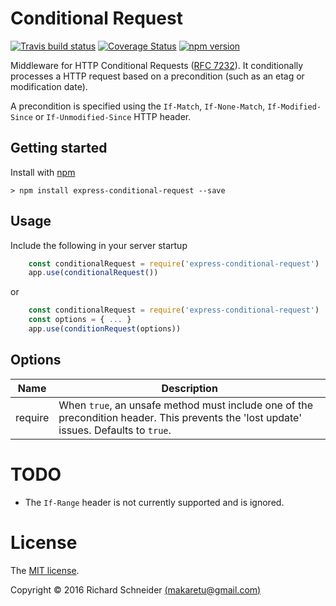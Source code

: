 # Conditional Request 

[![Travis build status](https://travis-ci.org/richardschneider/express-conditional-request.svg)](https://travis-ci.org/richardschneider/express-conditional-request)
[![Coverage Status](https://coveralls.io/repos/github/richardschneider/express-conditional-request/badge.svg?branch=master)](https://coveralls.io/github/richardschneider/express-conditional-request?branch=master) 
 [![npm version](https://badge.fury.io/js/express-conditional-request.svg)](https://badge.fury.io/js/express-conditional-request) 
 
Middleware for HTTP Conditional Requests ([RFC 7232](https://tools.ietf.org/html/rfc7232)).
It conditionally processes a HTTP request based on a precondition (such as an etag or modification date). 

A precondition is specified using the `If-Match`, `If-None-Match`, `If-Modified-Since` or `If-Unmodified-Since` HTTP header. 

## Getting started

Install with [npm](http://blog.npmjs.org/post/85484771375/how-to-install-npm)

    > npm install express-conditional-request --save

## Usage

Include the following in your server startup

````javascript
    const conditionalRequest = require('express-conditional-request')
    app.use(conditionalRequest())
````
or
````javascript
    const conditionalRequest = require('express-conditional-request')
    const options = { ... }
    app.use(conditionRequest(options))
````

## Options

Name | Description
---- | -----------
require | When `true`, an unsafe method must include one of the precondition header.  This prevents the 'lost update' issues.  Defaults to `true`.

# TODO

* The `If-Range` header is not currently supported and is ignored.


# License
The [MIT license](LICENSE).

Copyright © 2016 Richard Schneider [(makaretu@gmail.com)](mailto:makaretu@gmail.com?subject=express-conditional-request)
